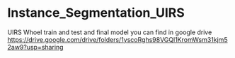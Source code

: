 # Instance_Segmentation_UIRS
UIRS
Whoel train and test and final model you can find in google drive https://drive.google.com/drive/folders/1yscoRghs98VGQl1KromWsm31kjm52aw9?usp=sharing
